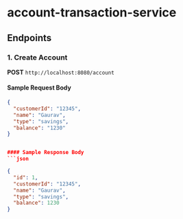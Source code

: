 # account-transaction-service

## Endpoints

### 1. Create Account

**POST** `http://localhost:8080/account`

#### Sample Request Body
```json
{
  "customerId": "12345",
  "name": "Gaurav",
  "type": "savings",
  "balance": "1230"
}


#### Sample Response Body
```json

{
  "id": 1,
  "customerId": "12345",
  "name": "Gaurav",
  "type": "savings",
  "balance": 1230
}


